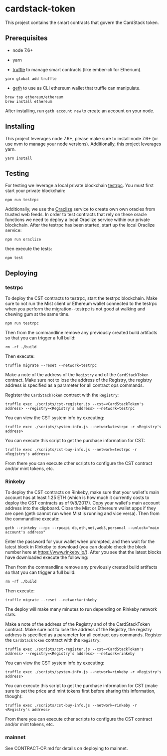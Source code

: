 # cardstack-token
This project contains the smart contracts that govern the CardStack token.

## Prerequisites
* node 7.6+

* yarn

* [truffle](http://truffleframework.com/) to manage smart contracts (like ember-cli for Etherium). 
```
yarn global add truffle
```

* [geth](https://github.com/ethereum/go-ethereum/wiki/Installation-Instructions-for-Mac) to use as CLI ethereum wallet that truffle can manipulate.
```
brew tap ethereum/ethereum
brew install ethereum
```
After installing, run `geth account new` to create an account on your node.

## Installing
This project leverages node 7.6+, please make sure to install node 7.6+ (or use nvm to manage your node versions). Additionally, this project leverages yarn.

```
yarn install
```


## Testing
For testing we leverage a local private blockchain [testrpc](https://github.com/ethereumjs/testrpc). You must first start your private blockchain:
```
npm run testrpc
```

Additionally, we use the [Oraclize](http://www.oraclize.it/) service to create own own oracles from trusted web feeds. In order to test contracts that rely on these oracle functions we need to deploy a local Oraclize service within our private blockchain. After the testrpc has been started, start up the local Oraclize service:
```
npm run oraclize
```

then execute the tests:
```
npm test
```


## Deploying

### testrpc
To deploy the CST contracts to testrpc, start the testrpc blockchain. Make sure to not run the Mist client or Ethereum wallet connected to the testrpc when you perform the migration--testrpc is not good at walking and chewing gum at the same time.
```
npm run testrpc
```

Then from the commandline remove any previously created build artifacts so that you can trigger a full build:
```
rm -rf ./build
```

Then execute:
```
truffle migrate --reset --network=testrpc
```

Make a note of the address of the `Registry` and of the `CardStackToken` contract. Make sure not to lose the address of the Registry, the registry address is specified as a parameter for all contract ops commands.

Register the `CardStackToken` contract with the `Registry`:
```
truffle exec ./scripts/cst-register.js --cst=<CardStackToken's address> --registry=<Registry's address> --network=testrpc
```

You can view the CST system info by executing:
```
truffle exec ./scripts/system-info.js --network=testrpc -r <Registry's address> 
```

You can execute this script to get the purchase information for CST:
```
truffle exec ./scripts/cst-buy-info.js --network=testrpc -r <Registry's address>
```

From there you can execute other scripts to configure the CST contract and/or mint tokens, etc.

### Rinkeby
To deploy the CST contracts on Rinkeby, make sure that your wallet's main account has at least 1.25 ETH (which is how much it currently costs to deploy the CST contracts as of 9/8/2017). Copy your wallet's main account address into the clipboard. Close the Mist or Ethereum wallet apps if they are open (geth cannot run when Mist is running and vice versa). Then from the commandline execute:
```
geth --rinkeby --rpc --rpcapi db,eth,net,web3,personal --unlock="main account's address"
```

Enter the password for your wallet when prompted, and then wait for the latest block in Rinkeby to download (you can double check the block number here at https://www.rinkeby.io/). After you see that the latest blocks have downloaded execute the following:

Then from the commandline remove any previously created build artifacts so that you can trigger a full build:
```
rm -rf ./build
```

Then execute:
```
truffle migrate --reset --network=rinkeby
```
The deploy will make many minutes to run depending on Rinkeby network stats.

Make a note of the address of the Registry and of the CardStackToken contract. Make sure not to lose the address of the Registry, the registry address is specified as a parameter for all contract ops commands.
Register the `CardStackToken` contract with the `Registry`:
```
truffle exec ./scripts/cst-register.js --cst=<CardStackToken's address> --registry=<Registry's address> --network=rinkeby
```

You can view the CST system info by executing:
```
truffle exec ./scripts/system-info.js --network=rinkeby -r <Registry's address> 
```

You can execute this script to get the purchase information for CST (make sure to set the price and mint tokens first before sharing this information, though):
```
truffle exec ./scripts/cst-buy-info.js --network=rinkeby -r <Registry's address>
```

From there you can execute other scripts to configure the CST contract and/or mint tokens, etc.

### mainnet
See CONTRACT-OP.md for details on deploying to mainnet. 
